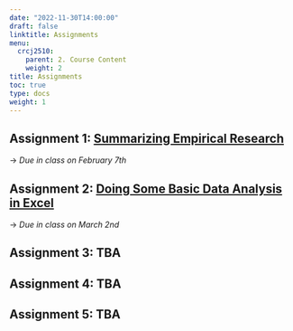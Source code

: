 ```yaml
---
date: "2022-11-30T14:00:00"
draft: false
linktitle: Assignments
menu:
  crcj2510:
    parent: 2. Course Content
    weight: 2
title: Assignments
toc: true
type: docs
weight: 1
---
```


## Assignment 1: [Summarizing Empirical Research](https://jnix.netlify.app/courses/crcj2510/assignment-1.pdf)

→ *Due in class on February 7th*

## Assignment 2: [Doing Some Basic Data Analysis in Excel](https://jnix.netlify.app/courses/crcj2510/assignment-2.docx)

→ *Due in class on March 2nd*

## Assignment 3: TBA

## Assignment 4: TBA

## Assignment 5: TBA